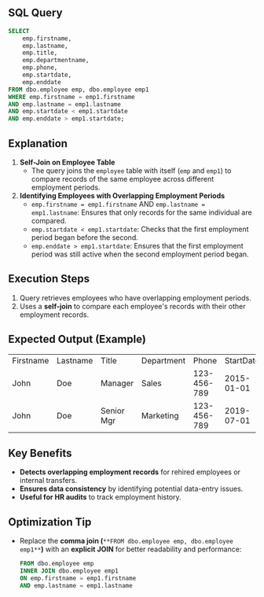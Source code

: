 ## **SQL Query**

```SQL
SELECT
    emp.firstname,
    emp.lastname,
    emp.title,
    emp.departmentname,
    emp.phone,
    emp.startdate,
    emp.enddate
FROM dbo.employee emp, dbo.employee emp1
WHERE emp.firstname = emp1.firstname
AND emp.lastname = emp1.lastname
AND emp.startdate < emp1.startdate
AND emp.enddate > emp1.startdate;
```

## **Explanation**

1. **Self-Join on Employee Table**
    - The query joins the `employee` table with itself (`emp` and `emp1`) to compare records of the same employee across different employment periods.
2. **Identifying Employees with Overlapping Employment Periods**
    - `emp.firstname = emp1.firstname` AND `emp.lastname = emp1.lastname`: Ensures that only records for the same individual are compared.
    - `emp.startdate < emp1.startdate`: Checks that the first employment period began before the second.
    - `emp.enddate > emp1.startdate`: Ensures that the first employment period was still active when the second employment period began.

## **Execution Steps**

1. Query retrieves employees who have overlapping employment periods.
2. Uses a **self-join** to compare each employee's records with their other employment records.

## **Expected Output** (Example)

|   |   |   |   |   |   |   |
|---|---|---|---|---|---|---|
|Firstname|Lastname|Title|Department|Phone|StartDate|EndDate|
|John|Doe|Manager|Sales|123-456-789|2015-01-01|2020-06-30|
|John|Doe|Senior Mgr|Marketing|123-456-789|2019-07-01|2025-12-31|

## **Key Benefits**

- **Detects overlapping employment records** for rehired employees or internal transfers.
- **Ensures data consistency** by identifying potential data-entry issues.
- **Useful for HR audits** to track employment history.

## **Optimization Tip**

- Replace the **comma join (**`**FROM dbo.employee emp, dbo.employee emp1**`**)** with an **explicit JOIN** for better readability and performance:
    
    ```SQL
    FROM dbo.employee emp
    INNER JOIN dbo.employee emp1
    ON emp.firstname = emp1.firstname
    AND emp.lastname = emp1.lastname
    ```